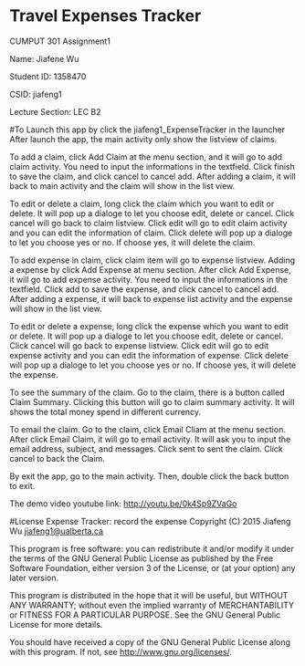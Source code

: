 # Travel Expenses Tracker
CUMPUT 301 Assignment1

Name: Jiafene Wu

Student ID: 1358470

CSID: jiafeng1

Lecture Section: LEC B2

#To Launch this app by click the jiafeng1_ExpenseTracker in the launcher
After launch the app, the main activity only show the listview of claims.

To add a claim, click Add Claim at the menu section, and it will go to add claim activity. You need to input the informations in the textfield. Click finish to save the claim, and click cancel to cancel add. After adding a claim, it will back to main activity and the claim will show in the list view.

To edit or delete a claim, long click the claim which you want to edit or delete. It will pop up a dialoge to let you choose edit, delete or cancel. Click cancel will go back to claim listview. Click edit will go to edit claim activity and you can edit the information of claim. Click delete will pop up a dialoge to let you choose yes or no. If choose yes, it will delete the claim.
 
To add expense in claim, click claim item will go to expense listview. Adding a expense by click Add Expense at menu section. After click Add Expense, it will go to add expense activity. You need to input the informations in the textfield. Click add to save the expense, and click cancel to cancel add. After adding a expense, it will back to expense list activity and the expense will show in the list view.

To edit or delete a expense, long click the expense which you want to edit or delete. It will pop up a dialoge to let you choose edit, delete or cancel. Click cancel will go back to expense listview. Click edit will go to edit expense activity and you can edit the information of expense. Click delete will pop up a dialoge to let you choose yes or no. If choose yes, it will delete the expense.

To see the summary of the claim. Go to the claim, there is a button called Claim Summary. Clicking this button will go to claim summary activity. It will shows the total money spend in different currency.

To email the claim. Go to the claim, click Email Cliam at the menu section. After click Email Claim, it will go to email activity. It will ask you to input the email address, subject, and messages. Click sent to sent the claim. Click cancel to back the Claim.

By exit the app, go to the main activity. Then, double click the back button to exit.

The demo video youtube link: http://youtu.be/0k4Sp9ZVaGo

#License
Expense Tracker: record the expense Copyright (C) 2015 Jiafeng Wu jiafeng1@ualberta.ca

This program is free software: you can redistribute it and/or modify it under the terms of the GNU General Public License as published by the Free Software Foundation, either version 3 of the License, or (at your option) any later version.

This program is distributed in the hope that it will be useful, but WITHOUT ANY WARRANTY; without even the implied warranty of MERCHANTABILITY or FITNESS FOR A PARTICULAR PURPOSE. See the GNU General Public License for more details.

You should have received a copy of the GNU General Public License along with this program. If not, see http://www.gnu.org/licenses/.
